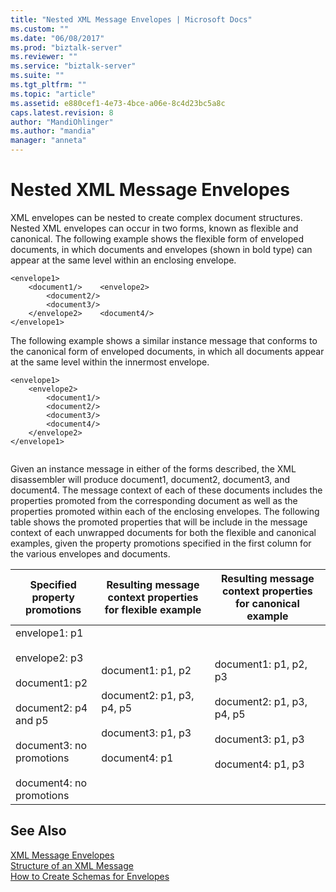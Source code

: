 ```yaml
---
title: "Nested XML Message Envelopes | Microsoft Docs"
ms.custom: ""
ms.date: "06/08/2017"
ms.prod: "biztalk-server"
ms.reviewer: ""
ms.service: "biztalk-server"
ms.suite: ""
ms.tgt_pltfrm: ""
ms.topic: "article"
ms.assetid: e880cef1-4e73-4bce-a06e-8c4d23bc5a8c
caps.latest.revision: 8
author: "MandiOhlinger"
ms.author: "mandia"
manager: "anneta"
---
```

# Nested XML Message Envelopes
XML envelopes can be nested to create complex document structures. Nested XML envelopes can occur in two forms, known as flexible and canonical. The following example shows the flexible form of enveloped documents, in which documents and envelopes (shown in bold type) can appear at the same level within an enclosing envelope.  
  
```  
<envelope1>  
    <document1/>    <envelope2>  
        <document2/>  
        <document3/>  
    </envelope2>    <document4/>  
</envelope1>  
```  
  
 The following example shows a similar instance message that conforms to the canonical form of enveloped documents, in which all documents appear at the same level within the innermost envelope.  
  
```  
<envelope1>  
    <envelope2>  
        <document1/>  
        <document2/>  
        <document3/>  
        <document4/>  
    </envelope2>  
</envelope1>  
  
```  
  
 Given an instance message in either of the forms described, the XML disassembler will produce document1, document2, document3, and document4. The message context of each of these documents includes the properties promoted from the corresponding document as well as the properties promoted within each of the enclosing envelopes. The following table shows the promoted properties that will be include in the message context of each unwrapped documents for both the flexible and canonical examples, given the property promotions specified in the first column for the various envelopes and documents.  
  
|Specified property promotions|Resulting message context properties for flexible example|Resulting message context properties for canonical example|  
|-----------------------------------|---------------------------------------------------------------|----------------------------------------------------------------|  
|envelope1: p1<br /><br /> envelope2: p3<br /><br /> document1: p2<br /><br /> document2: p4 and p5<br /><br /> document3: no promotions<br /><br /> document4: no promotions|document1: p1, p2<br /><br /> document2: p1, p3, p4, p5<br /><br /> document3: p1, p3<br /><br /> document4: p1|document1: p1, p2, p3<br /><br /> document2: p1, p3, p4, p5<br /><br /> document3: p1, p3<br /><br /> document4: p1, p3|  
  
## See Also  
 [XML Message Envelopes](../core/xml-message-envelopes.md)   
 [Structure of an XML Message](../core/structure-of-an-xml-message.md)   
 [How to Create Schemas for Envelopes](../core/how-to-create-schemas-for-envelopes.md)